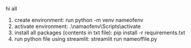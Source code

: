 hi all
1. create environment: run python -m venv nameofenv
2. activate environment: .\namaofenv\Scripts\activate
3. install all packages (contents in txt file): pip install -r requirements.txt
4. run python file using streamlit: streamlit run nameoffile.py
